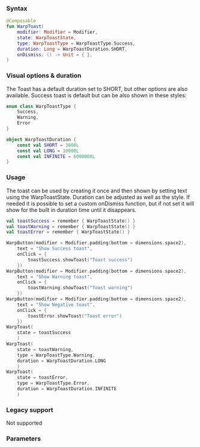 
### Syntax

```kotlin example
@Composable
fun WarpToast(
    modifier: Modifier = Modifier,
    state: WarpToastState,
    type: WarpToastType = WarpToastType.Success,
    duration: Long = WarpToastDuration.SHORT,
    onDismiss: () -> Unit = { },
)
```

### Visual options & duration
The Toast has a default duration set to SHORT, but other options are also available. Success toast is default but can be also shown in these styles:

```kotlin example
enum class WarpToastType {
    Success,
    Warning,
    Error
}

object WarpToastDuration {
    const val SHORT = 3000L
    const val LONG = 10000L
    const val INFINITE = 6000000L
}
```

### Usage

The toast can be used by creating it once and then shown by setting text using the WarpToastState. Duration can be adjusted as well as the style. If needed it is possible to set a custom onDismiss function, but if not set it will show for the built in duration time until it disappears.


```kotlin example
val toastSuccess = remember { WarpToastState() }
val toastWarning = remember { WarpToastState() }
val toastError = remember { WarpToastState() }

WarpButton(modifier = Modifier.padding(bottom = dimensions.space2),
    text = "Show Success toast",
    onClick = {
        toastSuccess.showToast("Toast success")
    })
WarpButton(modifier = Modifier.padding(bottom = dimensions.space2),
    text = "Show Warning toast",
    onClick = {
        toastWarning.showToast("Toast warning")
    })
WarpButton(modifier = Modifier.padding(bottom = dimensions.space2),
    text = "Show Negative toast",
    onClick = {
        toastError.showToast("Toast error")
    })
WarpToast(
    state = toastSuccess
    )
WarpToast(
    state = toastWarning,
    type = WarpToastType.Warning,
    duration = WarpToastDuration.LONG
    )
WarpToast(
    state = toastError,
    type = WarpToastType.Error,
    duration = WarpToastDuration.INFINITE
    )
```



### Legacy support
Not supported

### Parameters

<api-table type=android component="Toast" />

